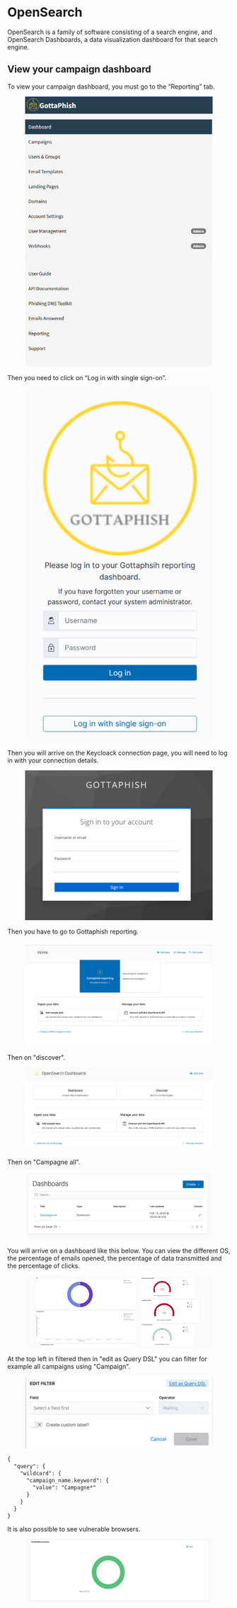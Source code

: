 # OpenSearch

OpenSearch is a family of software consisting of a search engine, and OpenSearch Dashboards, a data visualization dashboard for that search engine.

## View your campaign dashboard

To view your campaign dashboard, you must go to the “Reporting” tab.

<figure><img src="../.gitbook/assets/image.png" alt="" width="473"><figcaption></figcaption></figure>

Then you need to click on “Log in with single sign-on”.

<figure><img src="../.gitbook/assets/image (1).png" alt="" width="437"><figcaption></figcaption></figure>

Then you will arrive on the Keycloack connection page, you will need to log in with your connection details.

<figure><img src="../.gitbook/assets/image (2).png" alt="" width="563"><figcaption></figcaption></figure>

Then you have to go to Gottaphish reporting.

<figure><img src="../.gitbook/assets/image (4).png" alt=""><figcaption></figcaption></figure>

Then on "discover".&#x20;

<figure><img src="../.gitbook/assets/image (6).png" alt=""><figcaption></figcaption></figure>

Then on "Campagne all".&#x20;

<figure><img src="../.gitbook/assets/image (7).png" alt=""><figcaption></figcaption></figure>

You will arrive on a dashboard like this below. You can view the different OS, the percentage of emails opened, the percentage of data transmitted and the percentage of clicks.

<figure><img src="../.gitbook/assets/image (8).png" alt=""><figcaption></figcaption></figure>

At the top left in filtered then in "edit as Query DSL" you can filter for example all campaigns using "Campaign".

<figure><img src="../.gitbook/assets/image (9).png" alt="" width="563"><figcaption></figcaption></figure>

```
{
  "query": {
    "wildcard": {
      "campaign_name.keyword": {
        "value": "Campagne*"
      }
    }
  }
}
```

It is also possible to see vulnerable browsers.&#x20;

<figure><img src="../.gitbook/assets/image (13).png" alt=""><figcaption></figcaption></figure>
